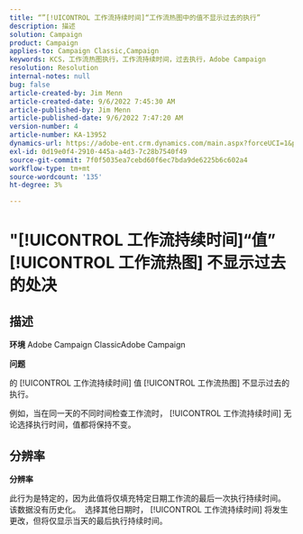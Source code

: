 ```yaml
---
title: “”[!UICONTROL 工作流持续时间]“工作流热图中的值不显示过去的执行”
description: 描述
solution: Campaign
product: Campaign
applies-to: Campaign Classic,Campaign
keywords: KCS，工作流热图执行，工作流持续时间，过去执行，Adobe Campaign
resolution: Resolution
internal-notes: null
bug: false
article-created-by: Jim Menn
article-created-date: 9/6/2022 7:45:30 AM
article-published-by: Jim Menn
article-published-date: 9/6/2022 7:47:20 AM
version-number: 4
article-number: KA-13952
dynamics-url: https://adobe-ent.crm.dynamics.com/main.aspx?forceUCI=1&pagetype=entityrecord&etn=knowledgearticle&id=026920e0-b72d-ed11-9db1-0022480866ad
exl-id: 0d19e0f4-2910-445a-a4d3-7c28b7540f49
source-git-commit: 7f0f5035ea7cebd60f6ec7bda9de6225b6c602a4
workflow-type: tm+mt
source-wordcount: '135'
ht-degree: 3%

---
```


# &quot;[!UICONTROL 工作流持续时间]“值” [!UICONTROL 工作流热图] 不显示过去的处决

## 描述


<b>环境</b>
Adobe Campaign ClassicAdobe Campaign

<b>问题</b>

的 [!UICONTROL 工作流持续时间] 值 [!UICONTROL 工作流热图] 不显示过去的执行。

例如，当在同一天的不同时间检查工作流时， [!UICONTROL 工作流持续时间] 无论选择执行时间，值都将保持不变。


## 分辨率


<b>分辨率</b>

此行为是特定的，因为此值将仅填充特定日期工作流的最后一次执行持续时间。
该数据没有历史化。 
选择其他日期时， [!UICONTROL 工作流持续时间] 将发生更改，但将仅显示当天的最后执行持续时间。

